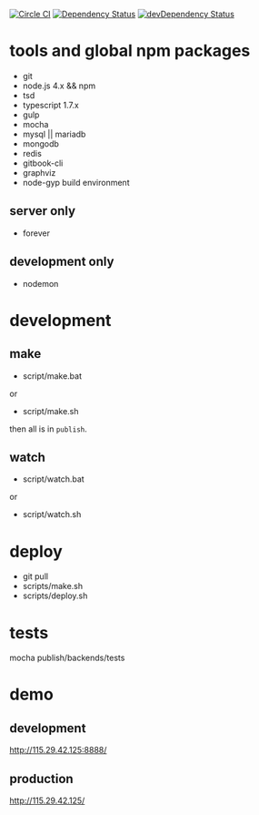 [![Circle CI](https://circleci.com/gh/plantain-00/SubsNoti/tree/master.svg?style=svg)](https://circleci.com/gh/plantain-00/SubsNoti/tree/master)
[![Dependency Status](https://david-dm.org/plantain-00/SubsNoti.svg)](https://david-dm.org/plantain-00/SubsNoti)
[![devDependency Status](https://david-dm.org/plantain-00/SubsNoti/dev-status.svg)](https://david-dm.org/plantain-00/SubsNoti#info=devDependencies)

# tools and global npm packages

+ git
+ node.js 4.x && npm
+ tsd
+ typescript 1.7.x
+ gulp
+ mocha
+ mysql || mariadb
+ mongodb
+ redis
+ gitbook-cli
+ graphviz
+ node-gyp build environment

## server only

+ forever

## development only

+ nodemon

# development

## make

+ script/make.bat

or

+ script/make.sh

then all is in `publish`.

## watch

+ script/watch.bat

or

+ script/watch.sh

# deploy

+ git pull
+ scripts/make.sh
+ scripts/deploy.sh

# tests

mocha publish/backends/tests

# demo

## development

http://115.29.42.125:8888/

## production

http://115.29.42.125/
